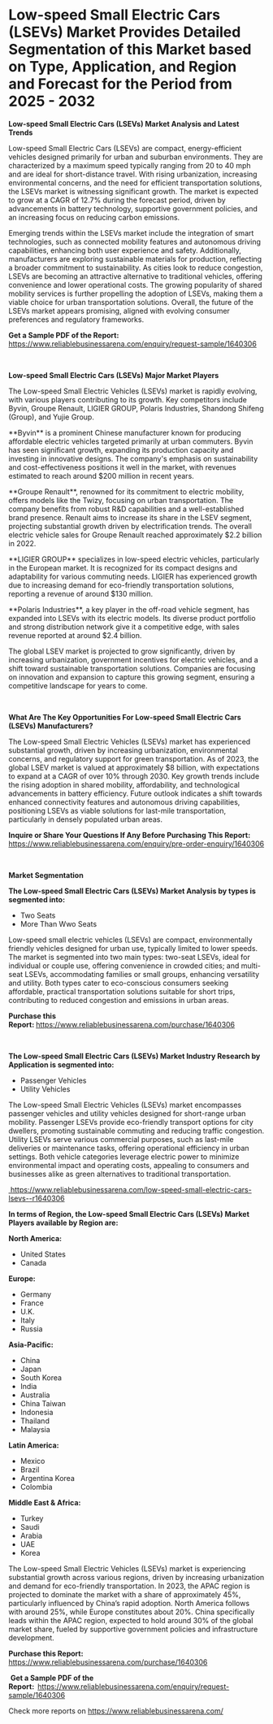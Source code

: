 <p><h1>Low-speed Small Electric Cars (LSEVs) Market Provides Detailed Segmentation of this Market based on Type, Application, and Region and Forecast for the Period from 2025 - 2032</h1></p><p><strong>Low-speed Small Electric Cars (LSEVs) Market Analysis and Latest Trends</strong></p>
<p><p>Low-speed Small Electric Cars (LSEVs) are compact, energy-efficient vehicles designed primarily for urban and suburban environments. They are characterized by a maximum speed typically ranging from 20 to 40 mph and are ideal for short-distance travel. With rising urbanization, increasing environmental concerns, and the need for efficient transportation solutions, the LSEVs market is witnessing significant growth. The market is expected to grow at a CAGR of 12.7% during the forecast period, driven by advancements in battery technology, supportive government policies, and an increasing focus on reducing carbon emissions.</p><p>Emerging trends within the LSEVs market include the integration of smart technologies, such as connected mobility features and autonomous driving capabilities, enhancing both user experience and safety. Additionally, manufacturers are exploring sustainable materials for production, reflecting a broader commitment to sustainability. As cities look to reduce congestion, LSEVs are becoming an attractive alternative to traditional vehicles, offering convenience and lower operational costs. The growing popularity of shared mobility services is further propelling the adoption of LSEVs, making them a viable choice for urban transportation solutions. Overall, the future of the LSEVs market appears promising, aligned with evolving consumer preferences and regulatory frameworks.</p></p>
<p><strong>Get a Sample PDF of the Report:&nbsp;</strong> <a href="https://www.reliablebusinessarena.com/enquiry/request-sample/1640306?utm_campaign=2033&utm_medium=2&utm_source=Github&utm_content=ia&utm_term=28022025&utm_id=low-speed-small-electric-cars-lsevs">https://www.reliablebusinessarena.com/enquiry/request-sample/1640306</a></p>
<p>&nbsp;</p>
<p><strong>Low-speed Small Electric Cars (LSEVs) Major Market Players</strong></p>
<p><p>The Low-speed Small Electric Vehicles (LSEVs) market is rapidly evolving, with various players contributing to its growth. Key competitors include Byvin, Groupe Renault, LIGIER GROUP, Polaris Industries, Shandong Shifeng (Group), and Yujie Group.</p><p>**Byvin** is a prominent Chinese manufacturer known for producing affordable electric vehicles targeted primarily at urban commuters. Byvin has seen significant growth, expanding its production capacity and investing in innovative designs. The company's emphasis on sustainability and cost-effectiveness positions it well in the market, with revenues estimated to reach around $200 million in recent years.</p><p>**Groupe Renault**, renowned for its commitment to electric mobility, offers models like the Twizy, focusing on urban transportation. The company benefits from robust R&D capabilities and a well-established brand presence. Renault aims to increase its share in the LSEV segment, projecting substantial growth driven by electrification trends. The overall electric vehicle sales for Groupe Renault reached approximately $2.2 billion in 2022.</p><p>**LIGIER GROUP** specializes in low-speed electric vehicles, particularly in the European market. It is recognized for its compact designs and adaptability for various commuting needs. LIGIER has experienced growth due to increasing demand for eco-friendly transportation solutions, reporting a revenue of around $130 million.</p><p>**Polaris Industries**, a key player in the off-road vehicle segment, has expanded into LSEVs with its electric models. Its diverse product portfolio and strong distribution network give it a competitive edge, with sales revenue reported at around $2.4 billion.</p><p>The global LSEV market is projected to grow significantly, driven by increasing urbanization, government incentives for electric vehicles, and a shift toward sustainable transportation solutions. Companies are focusing on innovation and expansion to capture this growing segment, ensuring a competitive landscape for years to come.</p></p>
<p>&nbsp;</p>
<p><strong>What Are The Key Opportunities For Low-speed Small Electric Cars (LSEVs) Manufacturers?</strong></p>
<p><p>The Low-speed Small Electric Vehicles (LSEVs) market has experienced substantial growth, driven by increasing urbanization, environmental concerns, and regulatory support for green transportation. As of 2023, the global LSEV market is valued at approximately $8 billion, with expectations to expand at a CAGR of over 10% through 2030. Key growth trends include the rising adoption in shared mobility, affordability, and technological advancements in battery efficiency. Future outlook indicates a shift towards enhanced connectivity features and autonomous driving capabilities, positioning LSEVs as viable solutions for last-mile transportation, particularly in densely populated urban areas.</p></p>
<p><strong>Inquire or Share Your Questions If Any Before Purchasing This Report:</strong> <a href="https://www.reliablebusinessarena.com/enquiry/pre-order-enquiry/1640306?utm_campaign=2033&utm_medium=2&utm_source=Github&utm_content=ia&utm_term=28022025&utm_id=low-speed-small-electric-cars-lsevs">https://www.reliablebusinessarena.com/enquiry/pre-order-enquiry/1640306</a></p>
<p>&nbsp;</p>
<p><strong>Market Segmentation</strong></p>
<p><strong>The Low-speed Small Electric Cars (LSEVs) Market Analysis by types is segmented into:</strong></p>
<p><ul><li>Two Seats</li><li>More Than Wwo Seats</li></ul></p>
<p><p>Low-speed small electric vehicles (LSEVs) are compact, environmentally friendly vehicles designed for urban use, typically limited to lower speeds. The market is segmented into two main types: two-seat LSEVs, ideal for individual or couple use, offering convenience in crowded cities; and multi-seat LSEVs, accommodating families or small groups, enhancing versatility and utility. Both types cater to eco-conscious consumers seeking affordable, practical transportation solutions suitable for short trips, contributing to reduced congestion and emissions in urban areas.</p></p>
<p><strong>Purchase this Report:&nbsp;</strong><a href="https://www.reliablebusinessarena.com/purchase/1640306?utm_campaign=2033&utm_medium=2&utm_source=Github&utm_content=ia&utm_term=28022025&utm_id=low-speed-small-electric-cars-lsevs">https://www.reliablebusinessarena.com/purchase/1640306</a></p>
<p>&nbsp;</p>
<p><strong>The Low-speed Small Electric Cars (LSEVs) Market Industry Research by Application is segmented into:</strong></p>
<p><ul><li>Passenger Vehicles</li><li>Utility Vehicles</li></ul></p>
<p><p>The Low-speed Small Electric Vehicles (LSEVs) market encompasses passenger vehicles and utility vehicles designed for short-range urban mobility. Passenger LSEVs provide eco-friendly transport options for city dwellers, promoting sustainable commuting and reducing traffic congestion. Utility LSEVs serve various commercial purposes, such as last-mile deliveries or maintenance tasks, offering operational efficiency in urban settings. Both vehicle categories leverage electric power to minimize environmental impact and operating costs, appealing to consumers and businesses alike as green alternatives to traditional transportation.</p></p>
<p><a href="https://www.reliablebusinessarena.com/low-speed-small-electric-cars-lsevs--r1640306?utm_campaign=2033&utm_medium=2&utm_source=Github&utm_content=ia&utm_term=28022025&utm_id=low-speed-small-electric-cars-lsevs">&nbsp;https://www.reliablebusinessarena.com/low-speed-small-electric-cars-lsevs--r1640306</a></p>
<p><strong>In terms of Region, the Low-speed Small Electric Cars (LSEVs) Market Players available by Region are:</strong></p>
<p>
    <p> <strong> North America: </strong>
        <ul>
            <li>United States</li>
            <li>Canada</li>
        </ul>
        </p> 
    <p> <strong> Europe: </strong>
        <ul>
            <li>Germany</li>
            <li>France</li>
            <li>U.K.</li>
            <li>Italy</li>
            <li>Russia</li>
        </ul>
        </p> 
    <p> <strong> Asia-Pacific: </strong>
        <ul>
            <li>China</li>
            <li>Japan</li>
            <li>South Korea</li>
            <li>India</li>
            <li>Australia</li>
            <li>China Taiwan</li>
            <li>Indonesia</li>
            <li>Thailand</li>
            <li>Malaysia</li>
        </ul>
        </p> 
    <p> <strong> Latin America: </strong>
        <ul>
            <li>Mexico</li>
            <li>Brazil</li>
            <li>Argentina Korea</li>
            <li>Colombia</li>
        </ul>
        </p> 
    <p> <strong> Middle East & Africa: </strong>
        <ul>
            <li>Turkey</li>
            <li>Saudi</li>
            <li>Arabia</li>
            <li>UAE</li>
            <li>Korea</li>
        </ul>
    </p>
    </p>
<p><p>The Low-speed Small Electric Vehicles (LSEVs) market is experiencing substantial growth across various regions, driven by increasing urbanization and demand for eco-friendly transportation. In 2023, the APAC region is projected to dominate the market with a share of approximately 45%, particularly influenced by China’s rapid adoption. North America follows with around 25%, while Europe constitutes about 20%. China specifically leads within the APAC region, expected to hold around 30% of the global market share, fueled by supportive government policies and infrastructure development.</p></p>
<p><strong>Purchase this Report: </strong><a href="https://www.reliablebusinessarena.com/purchase/1640306?utm_campaign=2033&utm_medium=2&utm_source=Github&utm_content=ia&utm_term=28022025&utm_id=low-speed-small-electric-cars-lsevs">https://www.reliablebusinessarena.com/purchase/1640306</a></p>
<p>&nbsp;<strong>Get a Sample PDF of the Report:&nbsp;&nbsp;</strong><a href="https://www.reliablebusinessarena.com/enquiry/request-sample/1640306?utm_campaign=2033&utm_medium=2&utm_source=Github&utm_content=ia&utm_term=28022025&utm_id=low-speed-small-electric-cars-lsevs">https://www.reliablebusinessarena.com/enquiry/request-sample/1640306</a></p>
<p><strong></strong></p>
<p>Check more reports on <a href="https://www.reliablebusinessarena.com/?utm_campaign=2033&utm_medium=2&utm_source=Github&utm_content=ia&utm_term=28022025&utm_id=low-speed-small-electric-cars-lsevs">https://www.reliablebusinessarena.com/</a></p>